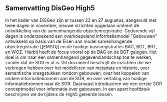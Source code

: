 ## Samenvatting DisGeo High5

In het kader van DiSGeo zijn er tussen 23 en 27 augustus, aangevuld met twee dagen in november, nieuwe inzichten opgedaan omtrent de ontwikkeling van de samenhangende objectenregistratie. Gedurende vijf dagen is onderzoekend een overkoepelend informatiemodel "Gebouwen" ontwikkeld op basis van de Eisen aan model samenhangende objectregistratie [[EMSO]] en de huidige basisregistraties BAG, BGT, BRT, en WOZ. Hierbij heeft de focus vooral op de BAG en de BGT gelegen. Het doel is om naar een samenhangend gegevenslandschap toe te werken, zonder dat de SOR er al is. Dit document beschrijft de inzichten die we verkregen hebben over het modelleren van metadata en historie, over semantische vraagstukken rondom gebouwen, over het koppelen van andere informatiebronnen aan de SOR, en over vertaling van huidige informatiebronnen naar de SOR. Daarnaast introduceren we een eerste SOR conceptmodel voor informatie over gebouwen. In een apart hoofdstuk beschrijven we de tijdens de High5 geleerde lessen.
